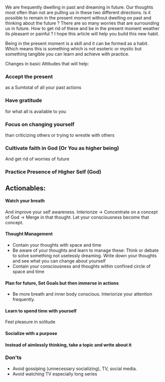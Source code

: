 We are frequently dwelling in past and dreaming in future. Our thoughts most often than not are pulling us in these two different directions. Is it possible to remain in the present moment without dwelling on past and thinking about the future ? There are so many worries that are surrounding us in future. How to get rid of these and be in the present moment weather its pleasant or painful ? I hope this article will help you build this new habit. 

Being in the present moment is a skill and it can be formed as a habit. Which means this is something which is not esoteric or mystic but something tangible you can learn and achieve with practice. 

Changes in basic Attitudes that will help:
### Accept the present 
as a Sumtotal of all your past actions 
### Have gratitude 
for what all is available to you 

### Focus on changing yourself 
than criticizing others or trying to wrestle with others 

### Cultivate faith in God (Or You as higher being)
And get rid of worries of future 

### Practice Presence of Higher Self (God)

## Actionables: 
#### Watch your breath 
And improve your self awareness. Interiorize -> Concentrate on a concept of God -> Merge in that thought. Let your consciousness become that concept. 
#### Thought Management 
- Contain your thoughts with space and time 
- Be aware of your thoughts and learn to manage these: Think or debate to solve something not uselessly dreaming. Write down your thoughts and see what you can change about yourself 
- Contain your consciousness and thoughts within confined circle of space and time 
#### Plan for future, Set Goals but then immerse in actions 
- Be more breath and inner body conscious. Interiorize your attention frequently. 

#### Learn to spend time with yourself 
Feel pleasure in solitude 

#### Socialize with a purpose 

#### Instead of aimlessly thinking, take a topic and write about it 
### Don'ts 
- Avoid gossiping (unnecessary socializing), TV, social media. 
- Avoid watching TV especially long series 